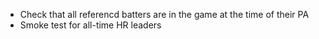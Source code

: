 - Check that all referencd batters are in the game at the time of their PA
- Smoke test for all-time HR leaders
